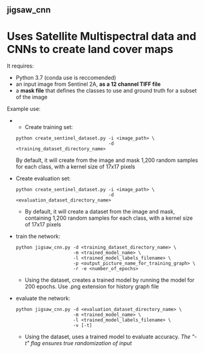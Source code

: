 ## jigsaw_cnn
# Uses Satellite Multispectral data and CNNs to create land cover maps 

It requires:
- Python 3.7 (conda use is reccomended)
- an input image from Sentinel 2A, **as a 12 channel TIFF file**
- a **mask file** that defines the classes to use and ground truth for a subset of the image

Example use:
- * Create training set:
  ```
  python create_sentinel_dataset.py -i <image_path> \
                                    -d <training_dataset_directory_name>
  ```
  By default, it will create from the image and mask 1,200 random samples for each class, with a kernel size of 17x17 pixels

- Create evaluation set:
  ```
  python create_sentinel_dataset.py -i <image_path> \
                                    -d <evaluation_dataset_directory_name>
  ```
  - By default, it will create a dataset from the image and mask, containing 1,200 random samples for each class, with a kernel size of 17x17 pixels

- train the network:
  ```
  python jigsaw_cnn.py -d <training_dataset_directory_name> \
                       -m <trained_model_name> \
                       -l <trained_model_labels_filename> \
                       -p <output_picture_name_for_training_graph> \
                       -r -e <number_of_epochs>
  ```
  - Using the dataset, creates a trained model by running the model for 200 epochs. Use .png extension for history graph file

- evaluate the network:
  ```
  python jigsaw_cnn.py -d <evaluation_dataset_directory_name> \
                       -m <trained_model_name> \
                       -l <trained_model_labels_filename> \
                       -v [-t]
  ```
  - Using the dataset, uses a trained model to evaluate accuracy. *The "-t" flag ensures true randomization of input*
